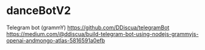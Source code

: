 # danceBotV2

Telegram bot (grammY)
https://github.com/DDiscua/telegramBot
https://medium.com/@ddiscua/build-telegram-bot-using-nodejs-grammyjs-openai-andmongo-atlas-5816591a0efb
